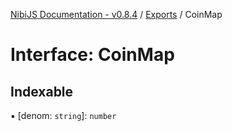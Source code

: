 [NibiJS Documentation - v0.8.4](../intro.md) / [Exports](../modules.md) / CoinMap

# Interface: CoinMap

## Indexable

▪ [denom: `string`]: `number`
